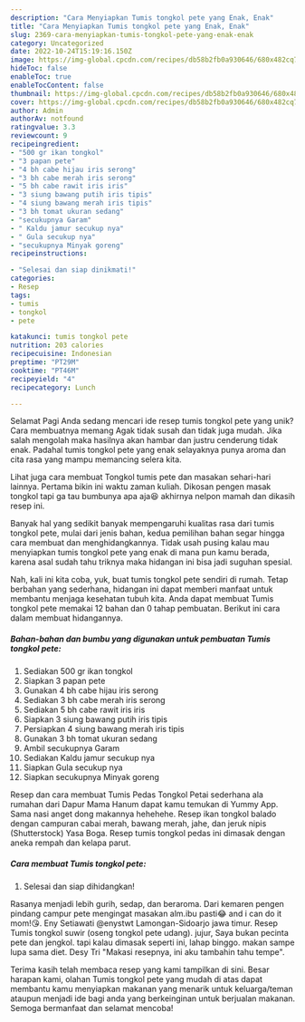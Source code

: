 ```yaml
---
description: "Cara Menyiapkan Tumis tongkol pete yang Enak, Enak"
title: "Cara Menyiapkan Tumis tongkol pete yang Enak, Enak"
slug: 2369-cara-menyiapkan-tumis-tongkol-pete-yang-enak-enak
category: Uncategorized
date: 2022-10-24T15:19:16.150Z
image: https://img-global.cpcdn.com/recipes/db58b2fb0a930646/680x482cq70/tumis-tongkol-pete-foto-resep-utama.jpg
hideToc: false
enableToc: true
enableTocContent: false
thumbnail: https://img-global.cpcdn.com/recipes/db58b2fb0a930646/680x482cq70/tumis-tongkol-pete-foto-resep-utama.jpg
cover: https://img-global.cpcdn.com/recipes/db58b2fb0a930646/680x482cq70/tumis-tongkol-pete-foto-resep-utama.jpg
author: Admin
authorAv: notfound
ratingvalue: 3.3
reviewcount: 9
recipeingredient:
- "500 gr ikan tongkol"
- "3 papan pete"
- "4 bh cabe hijau iris serong"
- "3 bh cabe merah iris serong"
- "5 bh cabe rawit iris iris"
- "3 siung bawang putih iris tipis"
- "4 siung bawang merah iris tipis"
- "3 bh tomat ukuran sedang"
- "secukupnya Garam"
- " Kaldu jamur secukup nya"
- " Gula secukup nya"
- "secukupnya Minyak goreng"
recipeinstructions:

- "Selesai dan siap dinikmati!"
categories:
- Resep
tags:
- tumis
- tongkol
- pete

katakunci: tumis tongkol pete 
nutrition: 203 calories
recipecuisine: Indonesian
preptime: "PT29M"
cooktime: "PT46M"
recipeyield: "4"
recipecategory: Lunch

---
```



Selamat Pagi Anda sedang mencari ide resep tumis tongkol pete yang unik? Cara membuatnya memang Agak tidak susah dan tidak juga mudah. Jika salah mengolah maka hasilnya akan hambar dan justru cenderung tidak enak. Padahal tumis tongkol pete yang enak selayaknya punya aroma dan cita rasa yang mampu memancing selera kita.


Lihat juga cara membuat Tongkol tumis pete dan masakan sehari-hari lainnya. Pertama bikin ini waktu zaman kuliah. Dikosan pengen masak tongkol tapi ga tau bumbunya apa aja😆 akhirnya nelpon mamah dan dikasih resep ini.

Banyak hal yang sedikit banyak mempengaruhi kualitas rasa dari tumis tongkol pete, mulai dari jenis bahan, kedua pemilihan bahan segar hingga cara membuat dan menghidangkannya. Tidak usah pusing kalau mau menyiapkan tumis tongkol pete yang enak di mana pun kamu berada, karena asal sudah tahu triknya maka hidangan ini bisa jadi suguhan spesial.


Nah, kali ini kita coba, yuk, buat tumis tongkol pete sendiri di rumah. Tetap berbahan yang sederhana, hidangan ini dapat memberi manfaat untuk membantu menjaga kesehatan tubuh kita. Anda dapat membuat Tumis tongkol pete memakai 12 bahan dan 0 tahap pembuatan. Berikut ini cara dalam membuat hidangannya.

<!--inarticleads1-->

##### Bahan-bahan dan bumbu yang digunakan untuk pembuatan Tumis tongkol pete:

1. Sediakan 500 gr ikan tongkol
1. Siapkan 3 papan pete
1. Gunakan 4 bh cabe hijau iris serong
1. Sediakan 3 bh cabe merah iris serong
1. Sediakan 5 bh cabe rawit iris iris
1. Siapkan 3 siung bawang putih iris tipis
1. Persiapkan 4 siung bawang merah iris tipis
1. Gunakan 3 bh tomat ukuran sedang
1. Ambil secukupnya Garam
1. Sediakan  Kaldu jamur secukup nya
1. Siapkan  Gula secukup nya
1. Siapkan secukupnya Minyak goreng


Resep dan cara membuat Tumis Pedas Tongkol Petai sederhana ala rumahan dari Dapur Mama Hanum dapat kamu temukan di Yummy App. Sama nasi anget dong makannya hehehehe. Resep ikan tongkol balado dengan campuran cabai merah, bawang merah, jahe, dan jeruk nipis (Shutterstock) Yasa Boga. Resep tumis tongkol pedas ini dimasak dengan aneka rempah dan kelapa parut. 

<!--inarticleads2-->

##### Cara membuat Tumis tongkol pete:


1. Selesai dan siap dihidangkan!

Rasanya menjadi lebih gurih, sedap, dan beraroma. Dari kemaren pengen pindang campur pete mengingat masakan alm.ibu pasti😂 and i can do it mom!😘. Eny Setiawati @enystwt Lamongan-Sidoarjo jawa timur. Resep Tumis tongkol suwir (oseng tongkol pete udang). jujur, Saya bukan pecinta pete dan jengkol. tapi kalau dimasak seperti ini, lahap binggo. makan sampe lupa sama diet. Desy Tri &#34;Makasi resepnya, ini aku tambahin tahu tempe&#34;. 

Terima kasih telah membaca resep yang kami tampilkan di sini. Besar harapan kami, olahan Tumis tongkol pete yang mudah di atas dapat membantu kamu menyiapkan makanan yang menarik untuk keluarga/teman ataupun menjadi ide bagi anda yang berkeinginan untuk berjualan makanan. Semoga bermanfaat dan selamat mencoba!
